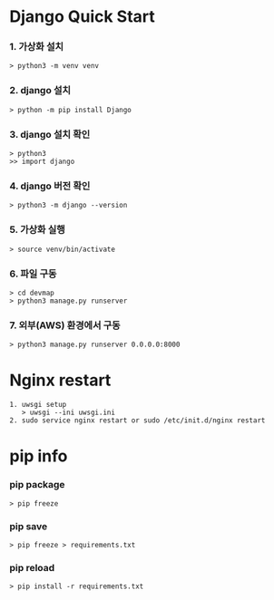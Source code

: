 # Django Quick Start
### 1. 가상화 설치
    > python3 -m venv venv

### 2. django 설치
    > python -m pip install Django

### 3. django 설치 확인
    > python3
    >> import django

### 4. django 버전 확인
    > python3 -m django --version

### 5. 가상화 실행
    > source venv/bin/activate
    
### 6. 파일 구동
    > cd devmap
    > python3 manage.py runserver
### 7. 외부(AWS) 환경에서 구동
    > python3 manage.py runserver 0.0.0.0:8000

# Nginx restart
    1. uwsgi setup
       > uwsgi --ini uwsgi.ini
    2. sudo service nginx restart or sudo /etc/init.d/nginx restart

# pip info
### pip package
    > pip freeze
### pip save
    > pip freeze > requirements.txt
### pip reload
    > pip install -r requirements.txt
